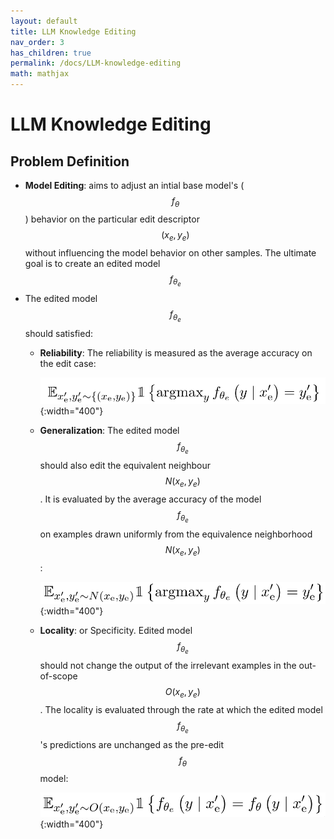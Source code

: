 ```yaml
---
layout: default
title: LLM Knowledge Editing
nav_order: 3
has_children: true
permalink: /docs/LLM-knowledge-editing
math: mathjax
---
```


# LLM Knowledge Editing

<!-- To make it as easy as possible to write documentation in plain Markdown, most UI components are styled using default Markdown elements with few additional CSS classes needed.
{: .fs-6 .fw-300 } -->
## Problem Definition

* **Model Editing**: aims to adjust an intial base model's ($$f_{\theta}$$) behavior on the particular edit descriptor $$(x_e, y_e)$$ without influencing the model behavior on other samples. The ultimate goal is to create an edited model $$f_{\theta_e}$$
* The edited model $$f_{\theta_e}$$ should satisfied:
  * **Reliability**: The reliability is measured as the average accuracy on the edit case:

    ![](../../assets/images/LLM-knowledge-editing/survey(2).png){:width="400"}

  * **Generalization**: The edited model $$f_{\theta_e}$$ should also edit the equivalent neighbour $$N(x_e, y_e)$$. It is evaluated by the average accuracy of the model $$f_{\theta_e}$$ on examples drawn uniformly from the equivalence neighborhood $$N(x_e, y_e)$$:
  
    ![](../../assets/images/LLM-knowledge-editing/survey(3).png){:width="400"}

  * **Locality**: or Specificity. Edited model $$f_{\theta_e}$$ should not change the output of the irrelevant examples in the out-of-scope $$O(x_e, y_e)$$. The locality is evaluated through the rate at which the edited model $$f_{\theta_e}$$'s predictions are unchanged as the pre-edit $$f_{\theta}$$ model:
    
    ![](../../assets/images/LLM-knowledge-editing/survey(4).png){:width="400"}